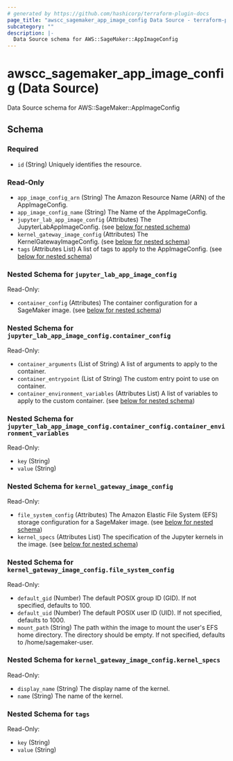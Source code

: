 ```yaml
---
# generated by https://github.com/hashicorp/terraform-plugin-docs
page_title: "awscc_sagemaker_app_image_config Data Source - terraform-provider-awscc"
subcategory: ""
description: |-
  Data Source schema for AWS::SageMaker::AppImageConfig
---
```


# awscc_sagemaker_app_image_config (Data Source)

Data Source schema for AWS::SageMaker::AppImageConfig



<!-- schema generated by tfplugindocs -->
## Schema

### Required

- `id` (String) Uniquely identifies the resource.

### Read-Only

- `app_image_config_arn` (String) The Amazon Resource Name (ARN) of the AppImageConfig.
- `app_image_config_name` (String) The Name of the AppImageConfig.
- `jupyter_lab_app_image_config` (Attributes) The JupyterLabAppImageConfig. (see [below for nested schema](#nestedatt--jupyter_lab_app_image_config))
- `kernel_gateway_image_config` (Attributes) The KernelGatewayImageConfig. (see [below for nested schema](#nestedatt--kernel_gateway_image_config))
- `tags` (Attributes List) A list of tags to apply to the AppImageConfig. (see [below for nested schema](#nestedatt--tags))

<a id="nestedatt--jupyter_lab_app_image_config"></a>
### Nested Schema for `jupyter_lab_app_image_config`

Read-Only:

- `container_config` (Attributes) The container configuration for a SageMaker image. (see [below for nested schema](#nestedatt--jupyter_lab_app_image_config--container_config))

<a id="nestedatt--jupyter_lab_app_image_config--container_config"></a>
### Nested Schema for `jupyter_lab_app_image_config.container_config`

Read-Only:

- `container_arguments` (List of String) A list of arguments to apply to the container.
- `container_entrypoint` (List of String) The custom entry point to use on container.
- `container_environment_variables` (Attributes List) A list of variables to apply to the custom container. (see [below for nested schema](#nestedatt--jupyter_lab_app_image_config--container_config--container_environment_variables))

<a id="nestedatt--jupyter_lab_app_image_config--container_config--container_environment_variables"></a>
### Nested Schema for `jupyter_lab_app_image_config.container_config.container_environment_variables`

Read-Only:

- `key` (String)
- `value` (String)




<a id="nestedatt--kernel_gateway_image_config"></a>
### Nested Schema for `kernel_gateway_image_config`

Read-Only:

- `file_system_config` (Attributes) The Amazon Elastic File System (EFS) storage configuration for a SageMaker image. (see [below for nested schema](#nestedatt--kernel_gateway_image_config--file_system_config))
- `kernel_specs` (Attributes List) The specification of the Jupyter kernels in the image. (see [below for nested schema](#nestedatt--kernel_gateway_image_config--kernel_specs))

<a id="nestedatt--kernel_gateway_image_config--file_system_config"></a>
### Nested Schema for `kernel_gateway_image_config.file_system_config`

Read-Only:

- `default_gid` (Number) The default POSIX group ID (GID). If not specified, defaults to 100.
- `default_uid` (Number) The default POSIX user ID (UID). If not specified, defaults to 1000.
- `mount_path` (String) The path within the image to mount the user's EFS home directory. The directory should be empty. If not specified, defaults to /home/sagemaker-user.


<a id="nestedatt--kernel_gateway_image_config--kernel_specs"></a>
### Nested Schema for `kernel_gateway_image_config.kernel_specs`

Read-Only:

- `display_name` (String) The display name of the kernel.
- `name` (String) The name of the kernel.



<a id="nestedatt--tags"></a>
### Nested Schema for `tags`

Read-Only:

- `key` (String)
- `value` (String)
